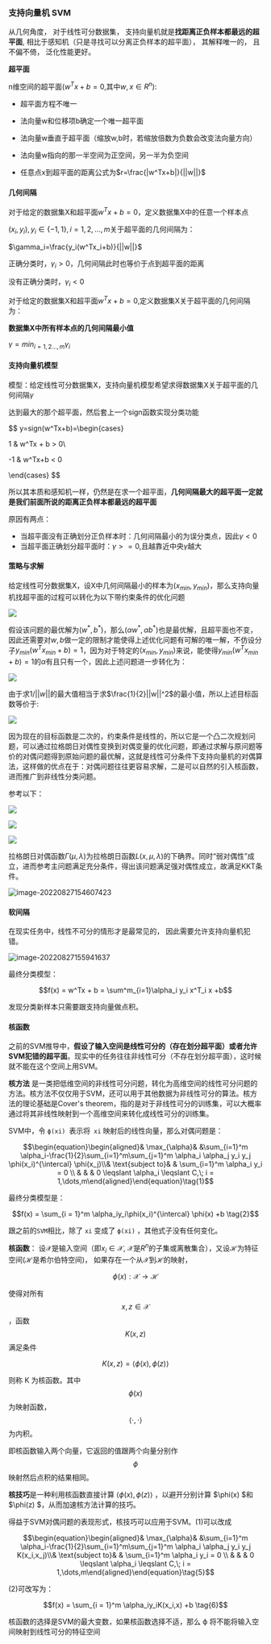 ### 支持向量机 SVM

从几何角度， 对于线性可分数据集， 支持向量机就是**找距离正负样本都最远的超平面**, 相比于感知机（只是寻找可以分离正负样本的超平面）， 其解释唯一的， 且不偏不倚， 泛化性能更好。

**超平面**

n维空间的超平面($w^Tx+b=0$,其中$w,x\in R^n$):

* 超平面方程不唯一

* 法向量w和位移项b确定一个唯一超平面

* 法向量w垂直于超平面（缩放w,b时，若缩放倍数为负数会改变法向量方向）

* 法向量w指向的那一半空间为正空间，另一半为负空间

* 任意点x到超平面的距离公式为$r=\frac{|w^Tx+b|}{||w||}$

#### 几何间隔

对于给定的数据集X和超平面$w^Tx+b=0$，定义数据集X中的任意一个样本点

$(x_i,y_i),y_i\in \{-1,1\},i=1,2,...,m$关于超平面的几何间隔为：

$\gamma_i=\frac{y_i(w^Tx_i+b)}{||w||}$

正确分类时，$\gamma_i>0$，几何间隔此时也等价于点到超平面的距离

没有正确分类时，$\gamma_i<0$

对于给定的数据集X和超平面$w^Tx+b=0$,定义数据集X关于超平面的几何间隔为：

**数据集X中所有样本点的几何间隔最小值**

$\gamma = min_{i=1,2...,m} \gamma_i$

#### 支持向量机模型

模型：给定线性可分数据集X，支持向量机模型希望求得数据集X关于超平面的几何间隔$\gamma$

达到最大的那个超平面，然后套上一个sign函数实现分类功能

$$
y=sign(w^Tx+b)=\begin{cases}

1 & w^Tx + b > 0\\

-1 & w^Tx+b < 0

\end{cases}
$$

所以其本质和感知机一样，仍然是在求一个超平面，**几何间隔最大的超平面一定就是我们前面所说的距离正负样本都最远的超平面**

原因有两点：

* 当超平面没有正确划分正负样本时：几何间隔最小的为误分类点，因此$\gamma<0$
* 当超平面正确划分超平面时：$\gamma >= 0$,且越靠近中央$\gamma$越大

#### 策略与求解

给定线性可分数据集X，设X中几何间隔最小的样本为$(x_{min},y_{min})$，那么支持向量机找超平面的过程可以转化为以下带约束条件的优化问题

![](../img/2022-03-29-16-01-09-image.png)

假设该问题的最优解为$(w^*,b^*)$，那么$(\alpha w^*,\alpha b^*)$也是最优解，且超平面也不变，因此还需要对$w,b$做一定的限制才能使得上述优化问题有可解的唯一解，不仿设分子$y_{min}(w^Tx_{min}+b)=1$，因为对于特定的$(x_{min},y_{min})$来说，能使得$y_{min}(w^Tx_{min}+b)=1$的$\alpha$有且只有一个，因此上述问题进一步转化为：

![](../img/2022-03-29-16-10-27-image.png)

由于求$1/||w||$的最大值相当于求$\frac{1}{2}||w||^2$的最小值，所以上述目标函数等价于:

![](../img/2022-03-29-16-13-20-image.png)

因为现在的目标函数是二次的，约束条件是线性的，所以它是一个凸二次规划问题，可以通过拉格朗日对偶性变换到对偶变量的优化问题，即通过求解与原问题等价的对偶问题得到原始问题的最优解，这就是线性可分条件下支持向量机的对偶算法，这样做的优点在于：对偶问题往往更容易求解，二是可以自然的引入核函数，进而推广到非线性分类问题。

参考以下：

![](../img/2022-03-29-17-12-54-image.png)

![](../img/2022-03-29-17-15-08-image.png)

![](../img/2022-03-29-17-16-01-image.png)

拉格朗日对偶函数$\Gamma(\mu,\lambda)$为拉格朗日函数$L(x,\mu,\lambda)$的下确界。同时“弱对偶性”成立，进而参考主问题满足充分条件，得出该问题满足强对偶性成立，故满足KKT条件。

![image-20220827154607423](../img/image-20220827154607423.png)

#### 软间隔

在现实任务中，线性不可分的情形才是最常见的， 因此需要允许支持向量机犯错。

![image-20220827155941637](../img/image-20220827155941637.png)

最终分类模型：

$$f(x) = w^Tx + b = \sum^m_{i=1}\alpha_i y_i x^T_i x +b$$

发现分类新样本只需要跟支持向量做点积。

#### 核函数

之前的SVM推导中，**假设了输入空间是线性可分的（存在划分超平面）或者允许SVM犯错的超平面**。现实中的任务往往非线性可分（不存在划分超平面），这时候就不能在这个空间上用SVM。

**核方法** 是一类把低维空间的非线性可分问题，转化为高维空间的线性可分问题的方法。核方法不仅仅用于SVM，还可以用于其他数据为非线性可分的算法。核方法的理论基础是Cover's theorem，指的是对于非线性可分的训练集，可以大概率通过将其非线性映射到一个高维空间来转化成线性可分的训练集。

SVM中，令 `ϕ(xi) `表示将` xi` 映射后的线性向量，那么对偶问题是：

$$\begin{equation}\begin{aligned}& \max_{\alpha}& &\sum_{i=1}^m \alpha_i-\frac{1}{2}\sum_{i=1}^m\sum_{j=1}^m \alpha_i \alpha_j y_i y_j \phi(x_i)^{\intercal} \phi(x_j)\\& \text{subject to}& & \sum_{i=1}^m \alpha_i y_i = 0 \\ & & & 0 \leqslant \alpha_i \leqslant C,\; i = 1,\dots,m\end{aligned}\end{equation}\tag{1}$$

最终分类模型是：

$$f(x) = \sum_{i = 1}^m \alpha_iy_i\phi(x_i)^{\intercal} \phi(x) +b \tag{2}$$

跟之前的`SVM`相比，除了 `xi` 变成了 `ϕ(xi)` ，其他式子没有任何变化。

**核函数**： 设$\mathcal{X}$是输入空间（即$x_i \in  \mathcal{X}$,  $\mathcal{X}$是$R^n$的子集或离散集合），又设$\mathcal{H}$为特征空间($\mathcal{H}$是希尔伯特空间)， 如果存在一个从$\mathcal{X}$到$\mathcal{H}$的映射，

$$\phi(x) : \mathcal{X} \to \mathcal{H} \tag{3}$$

使得对所有 $$x,z \in \mathcal{X}$$ ，函数 $$K(x,z) $$满足条件

$$K(x,z) = \langle \phi(x),\phi(z) \rangle \tag{4}$$

则称 K 为核函数。其中 $$\phi(x)$$ 为映射函数， $$\langle \cdot,\cdot \rangle $$为内积。

即核函数输入两个向量，它返回的值跟两个向量分别作 $$\phi$$ 映射然后点积的结果相同。

**核技巧**是一种利用核函数直接计算 $\langle \phi(x),\phi(z) \rangle$ ，以避开分别计算 $\phi(x) $和 $\phi(z) $，从而加速核方法计算的技巧。

得益于SVM对偶问题的表现形式，核技巧可以应用于SVM。(1)可以改成

$$\begin{equation}\begin{aligned}& \max_{\alpha}& &\sum_{i=1}^m \alpha_i-\frac{1}{2}\sum_{i=1}^m\sum_{j=1}^m \alpha_i \alpha_j y_i y_j K(x_i,x_j)\\& \text{subject to}& & \sum_{i=1}^m \alpha_i y_i = 0 \\ & & & 0 \leqslant \alpha_i \leqslant C,\; i = 1,\dots,m\end{aligned}\end{equation}\tag{5}$$

 (2)可改写为：

$$f(x) = \sum_{i = 1}^m \alpha_iy_iK(x_i,x) +b \tag{6}$$

核函数的选择是SVM的最大变数，如果核函数选择不适，那么 ϕ 将不能将输入空间映射到线性可分的特征空间